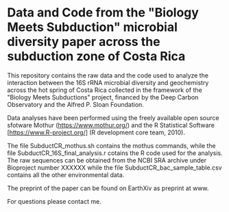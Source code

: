 # Data and Code from the "Biology Meets Subduction" microbial diversity paper across the subduction zone of Costa Rica

This repository contains the raw data and the code used to analyze the interaction between the 16S rRNA microbial diversity and geochemistry across the hot spring of Costa Rica collected in the framework of the "Biology Meets Subductions" project, financed by the Deep Carbon Observatory and the Alfred P. Sloan Foundation.

Data analyses have been performed using the freely available open source sfotware Mothur (https://www.mothur.org/) and the R Statistical Software [https://www.R-project.org/] (R development core team, 2010).

The file SubductCR_mothus.sh contains the mothus commands, while the file SubductCR_16S_final_analysis.r cotains the R code used for the analysis. The raw sequences can be obtained from the NCBI SRA archive under Bioproject number XXXXXX while the file SubductCR_bac_sample_table.csv contains all the other environmental data.

The preprint of the paper can be found on EarthXiv as preprint at www.

For questions please contact me.
